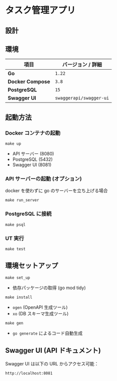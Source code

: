 # タスク管理アプリ

## 設計

## 環境

| **項目**           | **バージョン / 詳細**   |
| ------------------ | ----------------------- |
| **Go**             | `1.22`                  |
| **Docker Compose** | `3.8`                   |
| **PostgreSQL**     | `15`                    |
| **Swagger UI**     | `swaggerapi/swagger-ui` |

## 起動方法

### Docker コンテナの起動

```
make up
```

- API サーバー (8080)
- PostgreSQL (5432)
- Swagger UI (8081)

### API サーバーの起動 (オプション)

docker を使わずに go のサーバーを立ち上げる場合

```
make run_server
```

### PostgreSQL に接続

```
make psql
```

### UT 実行

```
make test
```

## 環境セットアップ

```
make set_up
```

- 依存パッケージの取得 (go mod tidy)

```
make install
```

- `ogen` (OpenAPI 生成ツール)
- `xo` (DB スキーマ生成ツール)

```
make gen
```

- `go generate` によるコード自動生成

## Swagger UI (API ドキュメント)

Swagger UI は以下の URL からアクセス可能：

```
http://localhost:8081
```

